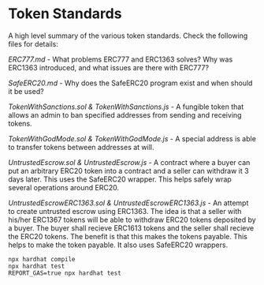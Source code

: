 # Token Standards

A high level summary of the various token standards. Check the following files for details:

_ERC777.md_ - What problems ERC777 and ERC1363 solves? Why was ERC1363 introduced, and what issues are there with ERC777?

_SafeERC20.md_ - Why does the SafeERC20 program exist and when should it be used?

_TokenWithSanctions.sol & TokenWithSanctions.js_ - A fungible token that allows an admin to ban specified addresses from sending and receiving tokens.

_TokenWithGodMode.sol & TokenWithGodMode.js_ - A special address is able to transfer tokens between addresses at will.

_UntrustedEscrow.sol & UntrustedEscrow.js_ - A contract where a buyer can put an arbitrary ERC20 token into a contract and a seller can withdraw it 3 days later. This uses the SafeERC20 wrapper. This helps safely wrap several operations around ERC20.

_UntrustedEscrowERC1363.sol & UntrustedEscrowERC1363.js_ - An attempt to create untrusted escrow using ERC1363. The idea is that a seller with his/her ERC1367 tokens will be able to withdraw ERC20 tokens deposited by a buyer. The buyer shall recieve ERC1613 tokens and the seller shall recieve the ERC20 tokens. The benefit is that this makes the tokens payable. This helps to make the token payable. It also uses SafeERC20 wrappers.

```shell
npx hardhat compile
npx hardhat test
REPORT_GAS=true npx hardhat test
```
